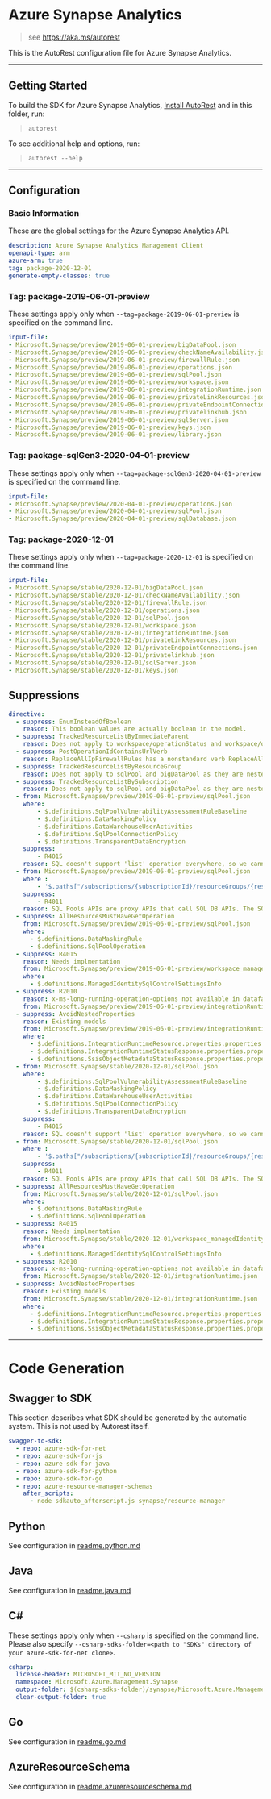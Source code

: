 # Azure Synapse Analytics

> see https://aka.ms/autorest

This is the AutoRest configuration file for Azure Synapse Analytics.



---
## Getting Started
To build the SDK for Azure Synapse Analytics, [Install AutoRest](https://aka.ms/autorest/install) and in this folder, run:

> `autorest`

To see additional help and options, run:

> `autorest --help`
---

## Configuration


### Basic Information
These are the global settings for the Azure Synapse Analytics API.

``` yaml
description: Azure Synapse Analytics Management Client
openapi-type: arm
azure-arm: true
tag: package-2020-12-01
generate-empty-classes: true
```

### Tag: package-2019-06-01-preview

These settings apply only when `--tag=package-2019-06-01-preview` is specified on the command line.

``` yaml $(tag) == 'package-2019-06-01-preview'
input-file:
- Microsoft.Synapse/preview/2019-06-01-preview/bigDataPool.json
- Microsoft.Synapse/preview/2019-06-01-preview/checkNameAvailability.json
- Microsoft.Synapse/preview/2019-06-01-preview/firewallRule.json
- Microsoft.Synapse/preview/2019-06-01-preview/operations.json
- Microsoft.Synapse/preview/2019-06-01-preview/sqlPool.json
- Microsoft.Synapse/preview/2019-06-01-preview/workspace.json
- Microsoft.Synapse/preview/2019-06-01-preview/integrationRuntime.json
- Microsoft.Synapse/preview/2019-06-01-preview/privateLinkResources.json
- Microsoft.Synapse/preview/2019-06-01-preview/privateEndpointConnections.json
- Microsoft.Synapse/preview/2019-06-01-preview/privatelinkhub.json
- Microsoft.Synapse/preview/2019-06-01-preview/sqlServer.json
- Microsoft.Synapse/preview/2019-06-01-preview/keys.json
- Microsoft.Synapse/preview/2019-06-01-preview/library.json
```

### Tag: package-sqlGen3-2020-04-01-preview

These settings apply only when `--tag=package-sqlGen3-2020-04-01-preview` is specified on the command line.

``` yaml $(tag) == 'package-sqlGen3-2020-04-01-preview'
input-file:
- Microsoft.Synapse/preview/2020-04-01-preview/operations.json
- Microsoft.Synapse/preview/2020-04-01-preview/sqlPool.json
- Microsoft.Synapse/preview/2020-04-01-preview/sqlDatabase.json
```
### Tag: package-2020-12-01

These settings apply only when `--tag=package-2020-12-01` is specified on the command line.

``` yaml $(tag) == 'package-2020-12-01'
input-file:
- Microsoft.Synapse/stable/2020-12-01/bigDataPool.json
- Microsoft.Synapse/stable/2020-12-01/checkNameAvailability.json
- Microsoft.Synapse/stable/2020-12-01/firewallRule.json
- Microsoft.Synapse/stable/2020-12-01/operations.json
- Microsoft.Synapse/stable/2020-12-01/sqlPool.json
- Microsoft.Synapse/stable/2020-12-01/workspace.json
- Microsoft.Synapse/stable/2020-12-01/integrationRuntime.json
- Microsoft.Synapse/stable/2020-12-01/privateLinkResources.json
- Microsoft.Synapse/stable/2020-12-01/privateEndpointConnections.json
- Microsoft.Synapse/stable/2020-12-01/privatelinkhub.json
- Microsoft.Synapse/stable/2020-12-01/sqlServer.json
- Microsoft.Synapse/stable/2020-12-01/keys.json
```

## Suppressions

``` yaml
directive:
  - suppress: EnumInsteadOfBoolean
    reason: This boolean values are actually boolean in the model.
  - suppress: TrackedResourceListByImmediateParent
    reason: Does not apply to workspace/operationStatus and workspace/operationResults .
  - suppress: PostOperationIdContainsUrlVerb
    reason: ReplaceAllIpFirewallRules has a nonstandard verb ReplaceAll.
  - suppress: TrackedResourceListByResourceGroup
    reason: Does not apply to sqlPool and bigDataPool as they are nested tracked resources
  - suppress: TrackedResourceListBySubscription
    reason: Does not apply to sqlPool and bigDataPool as they are nested tracked resources
  - from: Microsoft.Synapse/preview/2019-06-01-preview/sqlPool.json
    where: 
        - $.definitions.SqlPoolVulnerabilityAssessmentRuleBaseline
        - $.definitions.DataMaskingPolicy
        - $.definitions.DataWarehouseUserActivities
        - $.definitions.SqlPoolConnectionPolicy
        - $.definitions.TransparentDataEncryption
    suppress: 
        - R4015
    reason: SQL doesn't support 'list' operation everywhere, so we cannot support List for certain Sql pool operations
  - from: Microsoft.Synapse/preview/2019-06-01-preview/sqlPool.json
    where :
        - '$.paths["/subscriptions/{subscriptionId}/resourceGroups/{resourceGroupName}/providers/Microsoft.Synapse/workspaces/{workspaceName}/sqlPools/{sqlPoolName}/restorePoints/{restorePointName}"].delete.responses' 
    suppress:
        - R4011
    reason: SQL Pools APIs are proxy APIs that call SQL DB APIs. The SQL DB delete restore points API only supports return method 200, so we cannot support 204. It is not possible for the SQL DB team to add 204 support for delete restore points.
  - suppress: AllResourcesMustHaveGetOperation
    from: Microsoft.Synapse/preview/2019-06-01-preview/sqlPool.json
    where:
      - $.definitions.DataMaskingRule
      - $.definitions.SqlPoolOperation
  - suppress: R4015
    reason: Needs implmentation
    from: Microsoft.Synapse/preview/2019-06-01-preview/workspace_managedIdentity.json
    where:
      - $.definitions.ManagedIdentitySqlControlSettingsInfo
  - suppress: R2010
    reason: x-ms-long-running-operation-options not available in datafactory swagger
    from: Microsoft.Synapse/preview/2019-06-01-preview/integrationRuntime.json
  - suppress: AvoidNestedProperties
    reason: Existing models
    from: Microsoft.Synapse/preview/2019-06-01-preview/integrationRuntime.json
    where:
      - $.definitions.IntegrationRuntimeResource.properties.properties
      - $.definitions.IntegrationRuntimeStatusResponse.properties.properties
      - $.definitions.SsisObjectMetadataStatusResponse.properties.properties
  - from: Microsoft.Synapse/stable/2020-12-01/sqlPool.json
    where: 
        - $.definitions.SqlPoolVulnerabilityAssessmentRuleBaseline
        - $.definitions.DataMaskingPolicy
        - $.definitions.DataWarehouseUserActivities
        - $.definitions.SqlPoolConnectionPolicy
        - $.definitions.TransparentDataEncryption
    suppress: 
        - R4015
    reason: SQL doesn't support 'list' operation everywhere, so we cannot support List for certain Sql pool operations
  - from: Microsoft.Synapse/stable/2020-12-01/sqlPool.json
    where :
        - '$.paths["/subscriptions/{subscriptionId}/resourceGroups/{resourceGroupName}/providers/Microsoft.Synapse/workspaces/{workspaceName}/sqlPools/{sqlPoolName}/restorePoints/{restorePointName}"].delete.responses' 
    suppress:
        - R4011
    reason: SQL Pools APIs are proxy APIs that call SQL DB APIs. The SQL DB delete restore points API only supports return method 200, so we cannot support 204. It is not possible for the SQL DB team to add 204 support for delete restore points.
  - suppress: AllResourcesMustHaveGetOperation
    from: Microsoft.Synapse/stable/2020-12-01/sqlPool.json
    where:
      - $.definitions.DataMaskingRule
      - $.definitions.SqlPoolOperation
  - suppress: R4015
    reason: Needs implmentation
    from: Microsoft.Synapse/stable/2020-12-01/workspace_managedIdentity.json
    where:
      - $.definitions.ManagedIdentitySqlControlSettingsInfo
  - suppress: R2010
    reason: x-ms-long-running-operation-options not available in datafactory swagger
    from: Microsoft.Synapse/stable/2020-12-01/integrationRuntime.json
  - suppress: AvoidNestedProperties
    reason: Existing models
    from: Microsoft.Synapse/stable/2020-12-01/integrationRuntime.json
    where:
      - $.definitions.IntegrationRuntimeResource.properties.properties
      - $.definitions.IntegrationRuntimeStatusResponse.properties.properties
      - $.definitions.SsisObjectMetadataStatusResponse.properties.properties
```

---
# Code Generation


## Swagger to SDK

This section describes what SDK should be generated by the automatic system.
This is not used by Autorest itself.

``` yaml $(swagger-to-sdk)
swagger-to-sdk:
  - repo: azure-sdk-for-net
  - repo: azure-sdk-for-js
  - repo: azure-sdk-for-java
  - repo: azure-sdk-for-python
  - repo: azure-sdk-for-go
  - repo: azure-resource-manager-schemas
    after_scripts:
      - node sdkauto_afterscript.js synapse/resource-manager
```

## Python

See configuration in [readme.python.md](./readme.python.md)

## Java

See configuration in [readme.java.md](./readme.java.md)

## C#

These settings apply only when `--csharp` is specified on the command line.
Please also specify `--csharp-sdks-folder=<path to "SDKs" directory of your azure-sdk-for-net clone>`.

``` yaml $(csharp)
csharp:
  license-header: MICROSOFT_MIT_NO_VERSION
  namespace: Microsoft.Azure.Management.Synapse
  output-folder: $(csharp-sdks-folder)/synapse/Microsoft.Azure.Management.Synapse/src/Generated
  clear-output-folder: true
```

## Go

See configuration in [readme.go.md](./readme.go.md)

## AzureResourceSchema

See configuration in [readme.azureresourceschema.md](./readme.azureresourceschema.md)

